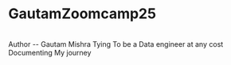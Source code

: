 # GautamZoomcamp25
<br>
Author -- Gautam Mishra
Tying To be a Data engineer at any cost
Documenting My journey
